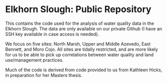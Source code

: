 # Elkhorn Slough: Public Repository 

This contains the code used for the analysis of water quality data in the Elkhorn Slough. The data are only available on our private Github (I have an SSH key available in case access is needed). 

We focus on five sites: North Marsh, Upper and Middle Azevedo, East Bennett, and Moro Cojo. All sites are tidally restricted, and are more likely for us to be able to pick up correlations between water quality and land use/management practices. 

Much of the code is derived from code provided to us from Kathleen Hicks, in preparation for her Masters thesis. 


